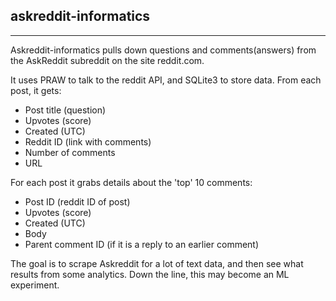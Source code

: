 ## askreddit-informatics

***

Askreddit-informatics pulls down questions and comments(answers) from the AskReddit subreddit on the site reddit.com.

It uses PRAW to talk to the reddit API, and SQLite3 to store data.  From each post, it gets:
* Post title (question)
* Upvotes (score)
* Created (UTC)
* Reddit ID (link with comments)
* Number of comments
* URL

For each post it grabs details about the 'top' 10 comments:
* Post ID (reddit ID of post)
* Upvotes (score)
* Created (UTC)
* Body
* Parent comment ID (if it is a reply to an earlier comment)

The goal is to scrape Askreddit for a lot of text data, and then see what results from some analytics.  Down the line, this may become an ML experiment.
